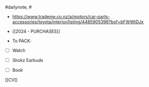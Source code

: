 #dailynote, #
- https://www.trademe.co.nz/a/motors/car-parts-accessories/toyota/interior/listing/4485905396?bof=bFWWtDJx
- [[2024 - PURCHASES]]


- To PACK:
- [ ] Watch
- [ ] Shokz Earbuds
- [ ] Book



[[CV]]